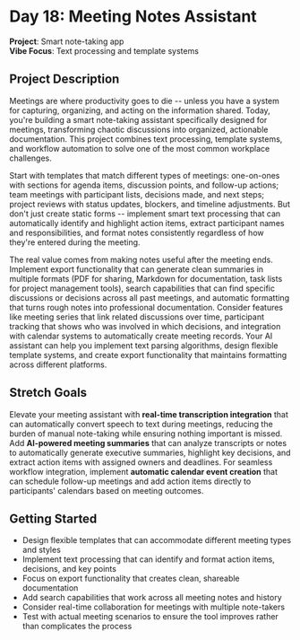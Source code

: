 # Day 18: Meeting Notes Assistant

**Project**: Smart note-taking app  
**Vibe Focus**: Text processing and template systems

## Project Description

Meetings are where productivity goes to die -- unless you have a system for capturing, organizing, and acting on the information shared. Today, you're building a smart note-taking assistant specifically designed for meetings, transforming chaotic discussions into organized, actionable documentation. This project combines text processing, template systems, and workflow automation to solve one of the most common workplace challenges.

Start with templates that match different types of meetings: one-on-ones with sections for agenda items, discussion points, and follow-up actions; team meetings with participant lists, decisions made, and next steps; project reviews with status updates, blockers, and timeline adjustments. But don't just create static forms -- implement smart text processing that can automatically identify and highlight action items, extract participant names and responsibilities, and format notes consistently regardless of how they're entered during the meeting.

The real value comes from making notes useful after the meeting ends. Implement export functionality that can generate clean summaries in multiple formats (PDF for sharing, Markdown for documentation, task lists for project management tools), search capabilities that can find specific discussions or decisions across all past meetings, and automatic formatting that turns rough notes into professional documentation. Consider features like meeting series that link related discussions over time, participant tracking that shows who was involved in which decisions, and integration with calendar systems to automatically create meeting records. Your AI assistant can help you implement text parsing algorithms, design flexible template systems, and create export functionality that maintains formatting across different platforms.

## Stretch Goals

Elevate your meeting assistant with **real-time transcription integration** that can automatically convert speech to text during meetings, reducing the burden of manual note-taking while ensuring nothing important is missed. Add **AI-powered meeting summaries** that can analyze transcripts or notes to automatically generate executive summaries, highlight key decisions, and extract action items with assigned owners and deadlines. For seamless workflow integration, implement **automatic calendar event creation** that can schedule follow-up meetings and add action items directly to participants' calendars based on meeting outcomes.

## Getting Started

- Design flexible templates that can accommodate different meeting types and styles
- Implement text processing that can identify and format action items, decisions, and key points
- Focus on export functionality that creates clean, shareable documentation
- Add search capabilities that work across all meeting notes and history
- Consider real-time collaboration for meetings with multiple note-takers
- Test with actual meeting scenarios to ensure the tool improves rather than complicates the process
